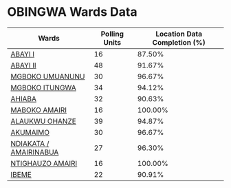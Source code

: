 
# OBINGWA Wards Data

| Wards | Polling Units | Location Data Completion (%) |
| ---- | ----- | ------- |
| [ABAYI  I](./wards/89-abayi-i) | 16 | 87.50% |
| [ABAYI  II](./wards/90-abayi-ii) | 48 | 91.67% |
| [MGBOKO UMUANUNU](./wards/91-mgboko-umuanunu) | 30 | 96.67% |
| [MGBOKO ITUNGWA](./wards/92-mgboko-itungwa) | 34 | 94.12% |
| [AHIABA](./wards/93-ahiaba) | 32 | 90.63% |
| [MABOKO AMAIRI](./wards/94-maboko-amairi) | 16 | 100.00% |
| [ALAUKWU OHANZE](./wards/95-alaukwu-ohanze) | 39 | 94.87% |
| [AKUMAIMO](./wards/96-akumaimo) | 30 | 96.67% |
| [NDIAKATA / AMAIRINABUA](./wards/97-ndiakata-/-amairinabua) | 27 | 96.30% |
| [NTIGHAUZO AMAIRI](./wards/98-ntighauzo-amairi) | 16 | 100.00% |
| [IBEME](./wards/99-ibeme) | 22 | 90.91% |




